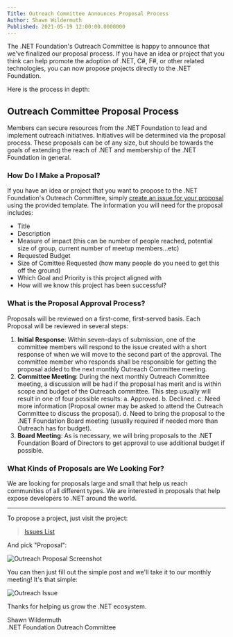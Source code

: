 ```yaml
---
Title: Outreach Committee Announces Proposal Process
Author: Shawn Wildermuth
Published: 2021-05-19 12:00:00.0000000
---
```

The .NET Foundation's Outreach Committee is happy to announce that we've finalized our proposal process. If you have an idea or project that you think can help promote the adoption of .NET, C#, F#, or other related technologies, you can now propose projects directly to the .NET Foundation.

Here is the process in depth:

## Outreach Committee Proposal Process 

Members can secure resources from the .NET Foundation to lead and implement outreach initiatives. Initiatives will be determined via the proposal process. These proposals can be of any size, but should be towards the goals of extending the reach of .NET and membership of the .NET Foundation in general. 

### How Do I Make a Proposal?

If you have an idea or project that you want to propose to the .NET Foundation's Outreach Committee, simply [create an issue for your proposal](https://github.com/dotnet-foundation/wg-outreach/issues/new?assignees=shawnwildermuth&labels=proposals&template=proposal.md) using the provided template. The information you will need for the proposal includes: 

- Title
- Description
- Measure of impact (this can be number of people reached, potential size of group, current number of meetup members...etc)
- Requested Budget
- Size of Comittee Requested (how many people do you need to get this off the ground)
- Which Goal and Priority is this project aligned with
- How will we know this project has been successful?

### What is the Proposal Approval Process?

Proposals will be reviewed on a first-come, first-served basis. Each Proposal will be reviewed in several steps:

1. **Initial Response**: Within seven-days of submission, one of the committee members will respond to the issue created with a short response of when we will move to the second part of the approval. The committee member who responds shall be responsible for getting the proposal added to the next monthly Outreach Committee meeting.
2. **Committee Meeting**: During the next monthly Outreach Committee meeting, a discussion will be had if the proposal has merit and is within scope and budget of the Outreach committee. This step usually will result in one of four possible results:
   a. Approved.
   b. Declined.
   c. Need more information (Proposal owner may be asked to attend the Outreach Committee to discuss the proposal).
   d. Need to bring the proposal to the .NET Foundation Board meeting (usually required if needed more than Outreach has for budget).
3. **Board Meeting**: As is necessary, we will bring proposals to the .NET Foundation Board of Directors to get approval to use additional budget if possible. 

### What Kinds of Proposals are We Looking For?

We are looking for proposals large and small that help us reach communities of all different types. We are interested in proposals that help expose developers to .NET around the world.  

---

To propose a project, just visit the project:

> [Issues List](https://github.com/dotnet-foundation/wg-outreach/issues/new/choose) 

And pick "Proposal":

![Outreach Proposal Screenshot](assets/posts/outreach-proposal.jpg)

You can then just fill out the simple post and we'll take it to our monthly meeting! It's that simple:

![Outreach Issue](assets/posts/outreach-proposal-2.jpg)

Thanks for helping us grow the .NET ecosystem.

Shawn Wildermuth<br/>
.NET Foundation Outreach Committee